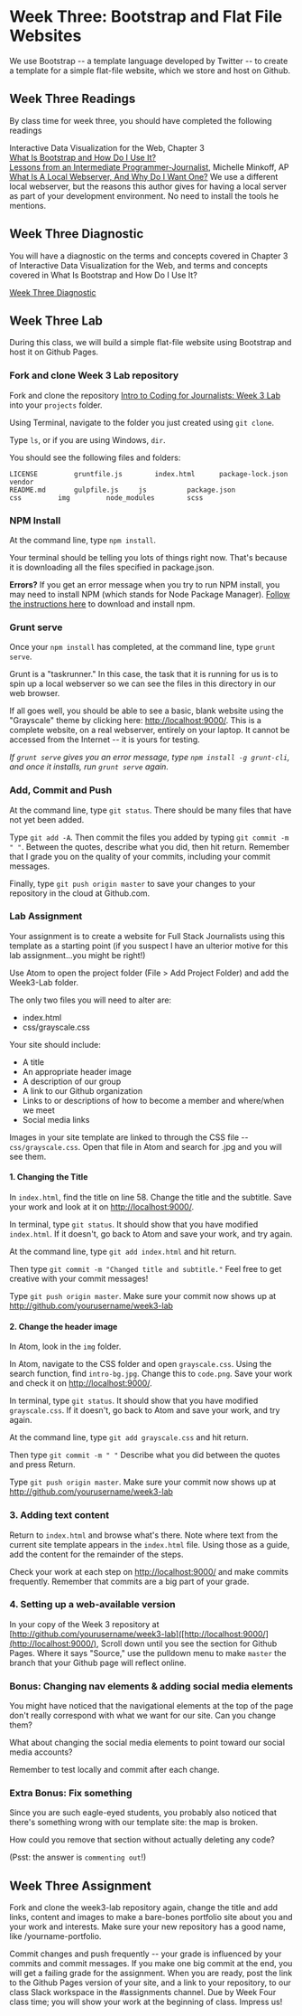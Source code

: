 # Week Three: Bootstrap and Flat File Websites

We use Bootstrap -- a template language developed by Twitter -- to create a template for a simple flat-file website, which we store and host on Github.

## Week Three Readings
By class time for week three, you should have completed the following readings

Interactive Data Visualization for the Web, Chapter 3<br>
[What Is Bootstrap and How Do I Use It?](https://www.taniarascia.com/what-is-bootstrap-and-how-do-i-use-it/)<br>
[Lessons from an Intermediate Programmer-Journalist](http://michelleminkoff.com/2015/03/27/lessons-from-an-intermediate-programmer-journalist-part-3-of-3/), Michelle Minkoff, AP<br>
[What Is A Local Webserver, And Why Do I Want One?](http://www.dwuser.com/education/content/why-you-need-a-testing-server-and-how-to-do-it/) We use a different local webserver, but the reasons this author gives for having a local server as part of your development environment. No need to install the tools he mentions.

## Week Three Diagnostic
You will have a diagnostic on the terms and concepts covered in Chapter 3 of Interactive Data Visualization for the Web, and terms and concepts covered in What Is Bootstrap and How Do I Use It?<Br>

[Week Three Diagnostic](https://github.com/fullstackjournalists/Week3-Diagnostic)<br>

## Week Three Lab

During this class, we will build a simple flat-file website using Bootstrap and host it on Github Pages.

### Fork and clone Week 3 Lab repository

Fork and clone the repository [Intro to Coding for Journalists: Week 3 Lab](https://github.com/fullstackjournalists/Week3-Lab) into your `projects` folder.

Using Terminal, navigate to the folder you just created using `git clone`.

Type `ls`, or if you are using Windows, `dir`.

You should see the following files and folders:

```
LICENSE			gruntfile.js		index.html		package-lock.json	vendor
README.md		gulpfile.js		js			package.json
css			img			node_modules		scss
```

### NPM Install

At the command line, type `npm install`.

Your terminal should be telling you lots of things right now. That's because it
is downloading all the files specified in package.json.

**Errors?** If you get an error message when you try to run NPM install, you may need to install NPM (which stands for Node Package Manager). [Follow the instructions here](https://www.npmjs.com/get-npm) to download and install npm.

### Grunt serve

Once your `npm install` has completed, at the command line, type `grunt serve`.

Grunt is a "taskrunner." In this case, the task that it is running for us is
to spin up a local webserver so we can see the files in this directory in our
web browser.

If all goes well, you should be able to see a basic, blank website using
the "Grayscale" theme by clicking here: [http://localhost:9000/](http://localhost:9000/). This is a complete website, on a real webserver, entirely on your laptop. It cannot be accessed from the Internet -- it is yours for testing.

*If `grunt serve` gives you an error message, type `npm install -g grunt-cli`, and once it installs, run `grunt serve` again.*

### Add, Commit and Push

At the command line, type `git status`. There should be many files that have not yet been added.

Type `git add -A`. Then commit the files you added by typing `git commit -m " "`. Between the quotes, describe what you did, then hit return. Remember that I grade you on the quality of your commits, including your commit messages.

Finally, type `git push origin master` to save your changes to your repository in the cloud at Github.com.

### Lab Assignment

Your assignment is to create a website for Full Stack Journalists using this
template as a starting point (if you suspect I have an ulterior motive for this lab assignment...you might be right!)

Use Atom to open the project folder (File > Add Project Folder) and add the Week3-Lab folder.

The only two files you will need to alter are:

* index.html
* css/grayscale.css

Your site should include:

* A title
* An appropriate header image
* A description of our group
* A link to our Github organization
* Links to or descriptions of how to become a member and where/when we meet
* Social media links

Images in your site template are linked to through the CSS file -- `css/grayscale.css`.
Open that file in Atom and search for .jpg and you will see them.

#### 1. Changing the Title

In `index.html`, find the title on line 58. Change the title and the subtitle.
Save your work and look at it on [http://localhost:9000/](http://localhost:9000/).

In terminal, type `git status`. It should show that you have modified `index.html`.
If it doesn't, go back to Atom and save your work, and try again.

At the command line, type `git add index.html` and hit return.

Then type `git commit -m "Changed title and subtitle."` Feel free to get creative
with your commit messages!

Type `git push origin master`. Make sure your commit now shows up at
http://github.com/yourusername/week3-lab

#### 2. Change the header image

In Atom, look in the `img` folder.

In Atom, navigate to the CSS folder and open `grayscale.css`. Using the search
function, find `intro-bg.jpg`. Change this to `code.png`. Save your work and check it on [http://localhost:9000/](http://localhost:9000/).

In terminal, type `git status`. It should show that you have modified `grayscale.css`.
If it doesn't, go back to Atom and save your work, and try again.

At the command line, type `git add grayscale.css` and hit return.

Then type `git commit -m " "` Describe what you did between the quotes and press Return.

Type `git push origin master`. Make sure your commit now shows up at
http://github.com/yourusername/week3-lab

### 3. Adding text content

Return to `index.html` and browse what's there. Note where text from the current
site template appears in the `index.html` file. Using those as a guide,
add the content for the remainder of the steps.

Check your work at each step on [http://localhost:9000/](http://localhost:9000/) and make commits frequently. Remember that commits are a big part of your grade.


### 4. Setting up a web-available version

In your copy of the Week 3 repository at [http://github.com/yourusername/week3-lab]([http://localhost:9000/](http://localhost:9000/),
Scroll down until you see the section for Github Pages. Where it says "Source,"
use the pulldown menu to make `master` the branch that your Github page will
reflect online.

### Bonus: Changing nav elements & adding social media elements

You might have noticed that the navigational elements at the top of the page
don't really correspond with what we want for our site. Can you change them?

What about changing the social media elements to point toward our social media
accounts?

Remember to test locally and commit after each change.

### Extra Bonus: Fix something

Since you are such eagle-eyed students, you probably also noticed that there's something wrong with our template site: the map is broken.

How could you remove that section without actually deleting any code?

(Psst: the answer is `commenting out`!)

## Week Three Assignment

Fork and clone the week3-lab repository again, change the title and add links, content and images to make a bare-bones portfolio site about you and your work and interests. Make sure your new repository has a good name, like /yourname-portfolio.

Commit changes and push frequently -- your grade is influenced by your commits and commit messages. If you make one big commit at the end, you will get a failing grade for the assignment. When you are ready, post the link to the Github Pages version of your site, and a link to your repository, to our class Slack workspace in the #assignments channel. Due by Week Four class time; you will show your work at the beginning of class. Impress us!
